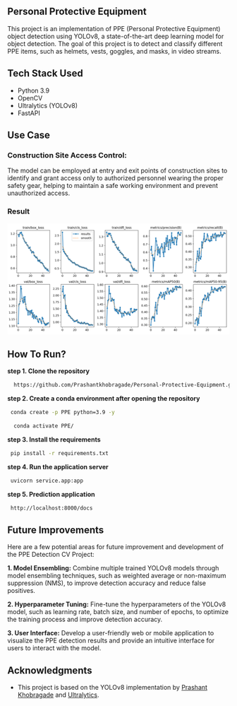 ## **Personal Protective Equipment**

This project is an implementation of PPE (Personal Protective Equipment) object detection using YOLOv8, a state-of-the-art deep learning model for object detection. The goal of this project is to detect and classify different PPE items, such as helmets, vests, goggles, and masks, in video streams.

## **Tech Stack Used**

  * Python 3.9
  * OpenCV
  * Ultralytics (YOLOv8)
  * FastAPI
    
## **Use Case**

### Construction Site Access Control:
The model can be employed at entry and exit points of construction sites to identify and grant access only to authorized personnel wearing the proper safety gear, helping to maintain a safe working environment and prevent unauthorized access.


### Result
![Training_Result](https://github.com/Prashantkhobragade/Personal-Protective-Equipment/blob/main/Report/results.png)


## **How To Run?**

 **step 1. Clone the repository**
 
  ```bash
    https://github.com/Prashantkhobragade/Personal-Protective-Equipment.git
  ```
 **step 2. Create a conda environment after opening the repository**

  ```bash
   conda create -p PPE python=3.9 -y
  ```
  ```bash
    conda activate PPE/
  ```

 **step 3. Install the requirements**

  ```bash
   pip install -r requirements.txt
  ```
 **step 4. Run the application server**

 ```bash
  uvicorn service.app:app
 ```
 **step 5. Prediction application**

 ```bash
  http://localhost:8000/docs
 ```

## **Future Improvements**
Here are a few potential areas for future improvement and development of the PPE Detection CV Project:

 **1. Model Ensembling:** Combine multiple trained YOLOv8 models through model ensembling techniques, such as weighted average or non-maximum suppression (NMS), to improve detection accuracy and reduce false positives.

 **2. Hyperparameter Tuning:** Fine-tune the hyperparameters of the YOLOv8 model, such as learning rate, batch size, and number of epochs, to optimize the training process and improve detection accuracy.

**3. User Interface:** Develop a user-friendly web or mobile application to visualize the PPE detection results and provide an intuitive interface for users to interact with the model.

## **Acknowledgments**
 * This project is based on the YOLOv8 implementation by [Prashant Khobragade](https://github.com/Prashantkhobragade) and [Ultralytics](https://github.com/ultralytics).

